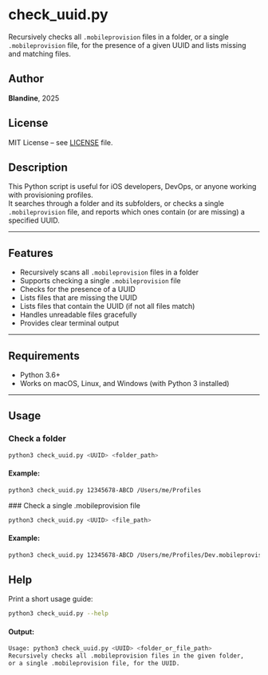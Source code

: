 # check_uuid.py

Recursively checks all `.mobileprovision` files in a folder, or a single `.mobileprovision` file, for the presence of a given UUID and lists missing and matching files.

## Author

**Blandine**, 2025

## License

MIT License – see [LICENSE](LICENSE) file.

## Description

This Python script is useful for iOS developers, DevOps, or anyone working with provisioning profiles.  
It searches through a folder and its subfolders, or checks a single `.mobileprovision` file, and reports which ones contain (or are missing) a specified UUID.

---

## Features

- Recursively scans all `.mobileprovision` files in a folder
- Supports checking a single `.mobileprovision` file
- Checks for the presence of a UUID
- Lists files that are missing the UUID
- Lists files that contain the UUID (if not all files match)
- Handles unreadable files gracefully
- Provides clear terminal output

---

## Requirements

- Python 3.6+
- Works on macOS, Linux, and Windows (with Python 3 installed)

---

## Usage

### Check a folder

```bash
python3 check_uuid.py <UUID> <folder_path>
```

#### Example:

```bash
python3 check_uuid.py 12345678-ABCD /Users/me/Profiles
```

### Check a single .mobileprovision file

```bash
python3 check_uuid.py <UUID> <file_path>
```

#### Example:

```bash
python3 check_uuid.py 12345678-ABCD /Users/me/Profiles/Dev.mobileprovision
```

## Help

Print a short usage guide:

```bash
python3 check_uuid.py --help
```

#### Output:

```bash
Usage: python3 check_uuid.py <UUID> <folder_or_file_path>
Recursively checks all .mobileprovision files in the given folder,
or a single .mobileprovision file, for the UUID.
```
